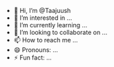 - 👋 Hi, I’m @Taajuush
- 👀 I’m interested in ...
- 🌱 I’m currently learning ...
- 💞️ I’m looking to collaborate on ...
- 📫 How to reach me ...
- 😄 Pronouns: ...
- ⚡ Fun fact: ...

<!---
Taajuush/Taajuush is a ✨ special ✨ repository because its `README.md` (this file) appears on your GitHub profile.
You can click the Preview link to take a look at your changes.
--->
